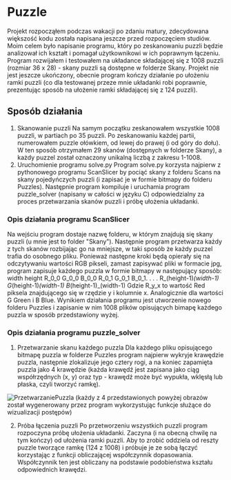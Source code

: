 # Puzzle
Projekt rozpocząłem podczas wakacji po zdaniu matury, zdecydowana większość kodu została napisana jeszcze przed rozpoczęciem studiów.
Moim celem było napisanie programu, który po zeskanowaniu puzzli będzie analizował ich kształt i pomagał użytkownikowi w ich poprawnym łączeniu.
Program rozwijałem i testowałem na układance składającej się z 1008 puzzli (rozmiar 36 x 28) - skany puzzli są dostępne w folderze Skany. 
Projekt nie jest jeszcze ukończony, obecnie program kończy działanie po ułożeniu ramki puzzli (co dla testowanej przeze mnie układanki robi poprawnie,
prezentując sposób na ułożenie ramki składającej się z 124 puzzli).

## Sposób działania
1. Skanowanie puzzli
Na samym początku zeskanowałem wszystkie 1008 puzzli, w partiach po 35 puzzli. Po zeskanowaniu każdej partii, numerowałem puzzle ołówkiem,
od lewej do prawej (i od góry do dołu). W ten sposób otrzymałem 29 skanów (dostępnych w folderze Skany), a każdy puzzel został oznaczony
unikalną liczbą z zakresu 1-1008.
2.  Uruchomienie programu solve.py
Program solve.py korzysta najpierw z pythonowego programu ScanSlicer by pociąć skany z folderu Scans na skany pojedyńczych puzzli (i zapisać je
w formie bitmapy do folderu Puzzles). Następnie program kompiluje i uruchamia program puzzle_solver (napisany w całości w języku C) odpowiedzialny
za proces przetwarzania skanów puzzli i próbę ułożenia układanki.

### Opis działania programu ScanSlicer
Na wejściu program dostaje nazwę folderu, w którym znajdują się skany puzzli (u mnie jest to folder "Skany"). Następnie program przetwarza każdy z tych
skanów rozbijając go na mniejsze, w taki sposób że każdy puzzel trafia do osobnego pliku. Ponieważ następne kroki będą opierały się na odczytywaniu
wartości RGB pikseli, zamast zapisywać pliki w formacie jpg, program zapisuje każdego puzzla w formie bitmapy w następujący sposób:
width height
R_0_0 G_0_0 B_0_0
R_0_1 G_0_1 B_0_1.
.
.
.
R_(height-1)_(width-1) G_(height-1)_(width-1) B_(height-1)_(width-1)
Gdzie R_y_x to wartość Red piksela znajdującego się w rzędzie y i kolumnie x. Analogicznie dla wartości G Green i B Blue. Wynikiem działania programu jest
utworzenie nowego folderu Puzzles i zapisanie w nim 1008 plików opisujących bimapę każdego puzzla w sposób przedstawiony wyżej.

### Opis działania programu puzzle_solver
1. Przetwarzanie skanu każdego puzzla
Dla każdego pliku opisującego bitmapę puzzla w folderze Puzzles program najpierw wykryje krawędzie puzzla, następnie zlokalizuje jego cztery rogi, a na koniec
zapamięta puzzla jako 4 krawędzie (każda krawędź jest zapisana jako ciąg współrzędnych (x, y) oraz typ - krawędź może być wypukła, wklęsłą lub płaska, czyli tworzyć ramkę).

![PrzetwarzaniePuzzla](https://github.com/PawelTkocz/Puzzle/assets/143350344/0ccf5da1-3caf-41b4-a212-b4de0406e17a)
(każdy z 4 przedstawionych powyżej obrazów został wygenerowany przez program wykorzystując funkcje służące do wizualizacji postępów)

2. Próba łączenia puzzli
Po przetworzeniu wszystkich puzzli program rozpoczyna próbę ułożenia układanki. Zaczyna (i na obecną chwilę na tym kończy) od ułożenia ramki puzzli. Aby
to zrobić oddziela od reszty puzzle tworzące ramkę (124 z 1008) i próbuje je ze sobą łączyć korzystając z funkcji obliczającej współczynnik dopasowania.
Współczynnik ten jest obliczany na podstawie podobieństwa kształu odpowiednich krawędzi.  
